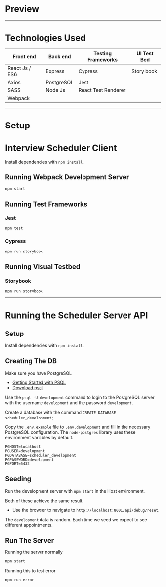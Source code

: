 # Preview



---
# Technologies Used

Front end | Back end | Testing Frameworks | UI Test Bed
  ---     |   ---    |       ---          |     ---
React Js / ES6 | Express | Cypress        | Story book
Axios     | PostgreSQL   | Jest           |
SASS      | Node Js      | React Test Renderer|
Webpack   |              |                |



----
# Setup
# Interview Scheduler Client


Install dependencies with `npm install`.

## Running Webpack Development Server

```sh
npm start
```

## Running Test Frameworks
### Jest

```sh
npm test
```
### Cypress

```sh
npm run storybook
```
## Running Visual Testbed
### Storybook 

```sh
npm run storybook
```
----
# Running the Scheduler Server API

## Setup

Install dependencies with `npm install`.

## Creating The DB

Make sure you have PostgreSQL
- [Getting Started with PSQL](https://www.postgresqltutorial.com/postgresql-getting-started/)
- [Download psql](https://www.postgresql.org/download/)

Use the `psql -U development` command to login to the PostgreSQL server with the username `development` and the password `development`.

Create a database with the command `CREATE DATABASE scheduler_development;`.

Copy the `.env.example` file to `.env.development` and fill in the necessary PostgreSQL configuration. The `node-postgres` library uses these environment variables by default.

```
PGHOST=localhost
PGUSER=development
PGDATABASE=scheduler_development
PGPASSWORD=development
PGPORT=5432
```

## Seeding

Run the development server with `npm start` in the Host environment.

Both of these achieve the same result.

- Use the browser to navigate to `http://localhost:8001/api/debug/reset`.

The `development` data is random. Each time we seed we expect to see different appointments.

## Run The Server

Running the server normally
```sh
npm start
```

Running this to test error
```sh
npm run error
```
